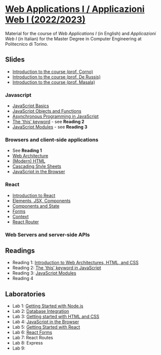 # [Web Applications I / Applicazioni Web I (2022/2023)](https://github.com/polito-WA1-AW1-2023)

Material for the course of _Web Applications I_ (in English) and _Applicazioni Web I_ (in Italian) for the Master Degree in Computer Engineering at Politecnico di Torino.

## Slides

- [Introduction to the course (prof. Corno)](slide/00-intro-2023-WA1-AH.pdf)
- [Introduction to the course (prof. De Russis)](slide/00-intro-2023-WA1-iz.pdf)
- [Introduction to the course (prof. Masala)](slide/00-intro-2023-AW1.pdf)


### Javascript

- [JavaScript Basics](slide/1-01-javascript-basics.pdf)
- [JavaScript Objects and Functions](slide/1-02-javascript-objects-functions.pdf)
- [Asynchronous Programming in JavaScript](slide/1-03-javascript-async-programming.pdf)
- [The 'this' keyword](slide/1-04-javascript-this.pdf) - see **Reading 2**
- [JavaScript Modules](slide/1-05-javascript-modules.pdf) - see **Reading 3**


### Browsers and client-side applications

- See **Reading 1**
- [Web Architecture](slide/2-01-web-architecture.pdf)
- [(Modern) HTML](slide/2-02-html.pdf)
- [Cascading Style Sheets](slide/2-03-css.pdf)
- [JavaScript in the Browser](slide/2-04-JS-browser.pdf)


### React

- [Introduction to React](slide/3-01-React-intro.pdf)
- [Elements, JSX, Components](slide/3-02-Elements-and-JSX.pdf)
- [Components and State](slide/3-03-Components-and-state.pdf)
- [Forms](slide/3-04-Forms.pdf)
- [Context](slide/3-05-Context.pdf)
- [React Router](slide/3-06-React-Router.pdf)


### Web Servers and server-side APIs


## Readings

- Reading 1: [Introduction to Web Architectures, HTML, and CSS](readings/2-0-reading-web-architecture-html-css.pdf)
- Reading 2: [The 'this' keyword in JavaScript](readings/1-4-reading-this.pdf)
- Reading 3: [JavaScript Modules](readings/1-5-reading-modules.pdf)
- Reading 4


## Laboratories

- Lab 1: [Getting Started with Node.js](./labs/lab01-getting-started-node.pdf)
- Lab 2: [Database Integration](./labs/lab02-node-database.pdf)
- Lab 3: [Getting started with HTML and CSS](./labs/lab03-html-css.pdf)
- Lab 4: [JavaScript in the Browser](./labs/lab04-js-browser.pdf)
- Lab 5: [Getting Started with React](./labs/lab05-getting-started-react.pdf)
- Lab 6: [React Forms](./labs/lab06-forms.pdf)
- Lab 7: React Routes
- Lab 8: Express
- Lab 9:
